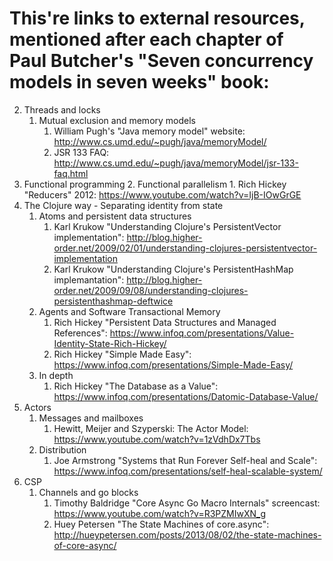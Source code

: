 # This're links to external resources, mentioned after each chapter of Paul Butcher's "Seven concurrency models in seven weeks" book:

2. Threads and locks
    1. Mutual exclusion and memory models
        1. William Pugh's "Java memory model" website: http://www.cs.umd.edu/~pugh/java/memoryModel/
        2. JSR 133 FAQ: http://www.cs.umd.edu/~pugh/java/memoryModel/jsr-133-faq.html
3. Functional programming
    2. Functional parallelism
        1. Rich Hickey "Reducers" 2012: https://www.youtube.com/watch?v=IjB-IOwGrGE
4. The Clojure way - Separating identity from state
    1. Atoms and persistent data structures
        1. Karl Krukow "Understanding Clojure's PersistentVector implementation": http://blog.higher-order.net/2009/02/01/understanding-clojures-persistentvector-implementation
        2. Karl Krukow "Understanding Clojure's PersistentHashMap implemantation": http://blog.higher-order.net/2009/09/08/understanding-clojures-persistenthashmap-deftwice
    2. Agents and Software Transactional Memory
        1. Rich Hickey "Persistent Data Structures and Managed References": https://www.infoq.com/presentations/Value-Identity-State-Rich-Hickey/
        2. Rich Hickey "Simple Made Easy": https://www.infoq.com/presentations/Simple-Made-Easy/
    3. In depth
        1. Rich Hickey "The Database as a Value": https://www.infoq.com/presentations/Datomic-Database-Value/
5. Actors
    1. Messages and mailboxes
        1. Hewitt, Meijer and Szyperski: The Actor Model: https://www.youtube.com/watch?v=1zVdhDx7Tbs
    3. Distribution
        1. Joe Armstrong "Systems that Run Forever Self-heal and Scale": https://www.infoq.com/presentations/self-heal-scalable-system/
6. CSP
    1. Channels and go blocks
        1. Timothy Baldridge "Core Async Go Macro Internals" screencast: https://www.youtube.com/watch?v=R3PZMIwXN_g
        2. Huey Petersen "The State Machines of core.async": http://hueypetersen.com/posts/2013/08/02/the-state-machines-of-core-async/
